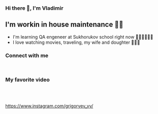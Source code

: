### Hi there 👋, I'm Vladimir

## I'm workin in house maintenance 🏢🏬
- I'm learning QA engeneer at Sukhorukov school right now 👨🏻‍🏫👨🏻‍💻
- I love watching movies, traveling, my wife and doughter 👨‍👩‍👧 

### Connect with me



<br />


### My favorite video


<br />
<br />

 https://www.instagram.com/grigoryev_vv/


<!--
**VladimirGrigoryev/VladimirGrigoryev** is a ✨ _special_ ✨ repository because its `README.md` (this file) appears on your GitHub profile.

Here are some ideas to get you started:

- 🔭 I’m currently working on ...
- 🌱 I’m currently learning ...
- 👯 I’m looking to collaborate on ...
- 🤔 I’m looking for help with ...
- 💬 Ask me about ...
- 📫 How to reach me: ...
- 😄 Pronouns: ...
- ⚡ Fun fact: ...
-->
